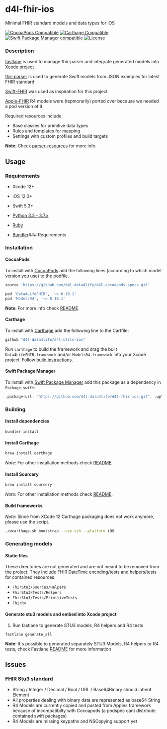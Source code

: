 # d4l-fhir-ios
Minimal FHIR standard models and data types for iOS

[![CocoaPods Compatible](https://img.shields.io/badge/pod-v0.18.1-blue.svg)](https://github.com/CocoaPods/CocoaPods)
[![Carthage Compatible](https://img.shields.io/badge/Carthage-compatible-4BC51D.svg?style=flat)](https://github.com/Carthage/Carthage)
[![Swift Package Manager compatible](https://img.shields.io/badge/SPM-compatible-brightgreen.svg?style=flat&colorA=28a745&&colorB=4E4E4E)](https://github.com/apple/swift-package-manager)
[![License](https://img.shields.io/badge/license-PRIVATE-blue.svg)](https://github.com/d4l-data4life/d4l-fhir-ios/blob/main/LICENSE)


### Description
[fastlane](https://fastlane.tools/) is used to manage fhir-parser and integrate generated models into Xcode project

[fhir-parser](https://github.com/gesundheitscloud/fhir-parser) is used to generate Swift models from JSON examples for latest FHIR standard

[Swift-FHIR](https://github.com/smart-on-fhir/Swift-FHIR) was used as inspiration for this project

[Apple-FHIR](https://github.com/apple/FHIRModels) R4 models were (tepmorarily) ported over because we needed a pod version of it

Required resources include:
* Base classes for primitive data types
* Rules and templates for mapping
* Settings with custom profiles and build targets

**Note**: Check [parser-resources](parser-resources/) for more info

## Usage
### Requirements
* Xcode 12+
* iOS 12.0+
* Swift 5.3+

* [Python 3.3 - 3.7.x](https://www.python.org/)
* [Ruby](https://www.ruby-lang.org/)
* [Bundler](http://bundler.io/)### Requirements

### Installation

#### CocoaPods

To install with [CocoaPods](https://cocoapods.org/) add the following lines (according to which model version you use) to the podfile.

```ruby
source 'https://github.com/d4l-data4life/d4l-cocoapods-specs.git'

pod 'Data4LifeFHIR', '~> 0.18.1'
pod 'ModelsR4', '~> 0.18.1'
```

**Note**: For more info check [README](https://github.com/d4l-data4life/d4l-cocoapods-specs/blob/master/README.md).

#### Carthage

To install with [Carthage](https://github.com/Carthage/Carthage) add the following line to the Cartfile:

```ruby
github "d4l-data4life/d4l-utils-ios"
```

Run `carthage` to build the framework and drag the built `Data4LifeFHIR.framework` and/or `ModelsR4.framework` into your Xcode project. Follow [build instructions](https://github.com/Carthage/Carthage#getting-started).

#### Swift Package Manager

To install with [Swift Package Manager](https://swift.org/package-manager/) add this package as a dependency in `Package.swift`:

```swift
.package(url: "https://github.com/d4l-data4life/d4l-fhir-ios.git", .upToNextMinor(from: "0.18.0"))
```

### Building

#### Install dependencies
```
bundler install
```
#### Install Carthage

```sh
brew install carthage
```
*Note*: For other installation methods check [README](https://github.com/Carthage/Carthage#installing-carthage).

#### Install Sourcery

```sh
brew install sourcery
```
*Note*: For other installation methods check [README](https://github.com/krzysztofzablocki/Sourcery).

#### Build frameworks
*Note*: Since from XCode 12 Carthage packaging does not work anymore, please use the script.
```sh
./wcarthage.sh bootstrap --use-ssh --platform iOS
```

### Generating models

#### Static files
These directories are not generated and are not meant to be removed from the project. They include FHIR DateTime encoding/tests and helpers/tests for contained resources.
* `FhirStu3/Sources/Helpers`
* `FhirStu3/Tests/Helpers`
* `FhirStu3/Tests/PrimitiveTests`
* `FhirR4`

#### Generate stu3 models and embed into Xcode project
1. Run fastlane to generate STU3 models, R4 helpers and R4 tests  
```
fastlane generate_all
```

**Note**: It's possible to generated separately STU3 Models, R4 helpers or R4 tests, check Fastlane [README](fastlane/README.md) for more information

## Issues
### FHIR Stu3 standard
- String / Integer / Decimal / Bool / URL / Base64Binary should inherit Element
- All properties dealing with binary data are represented as base64 String
- R4 Models are currently copied and pasted from Apples framework because of incompatibilty with Cocoapods (a podspec cant distribute contained swift packages)
- R4 Models are missing keypaths and NSCopying support yet
